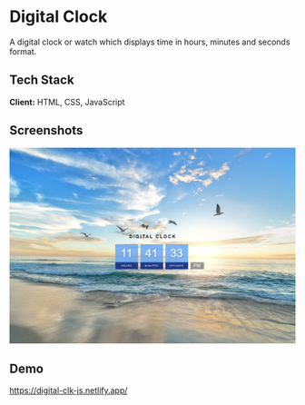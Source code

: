 
# Digital Clock

A digital clock or watch which displays time in hours, minutes and seconds format.


## Tech Stack

**Client:** HTML, CSS, JavaScript



## Screenshots

![App Screenshot](https://github.com/vimalpksh/digital-clock-project/blob/main/Capture.PNG?raw=true)

## Demo

https://digital-clk-js.netlify.app/

